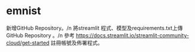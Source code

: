 # emnist
新增GitHub Repository。/n
將streamlit 程式、模型及requirements.txt上傳 GitHub Repository 。/n
參考 https://docs.streamlit.io/streamlit-community-cloud/get-started
註冊帳號及佈署程式。
